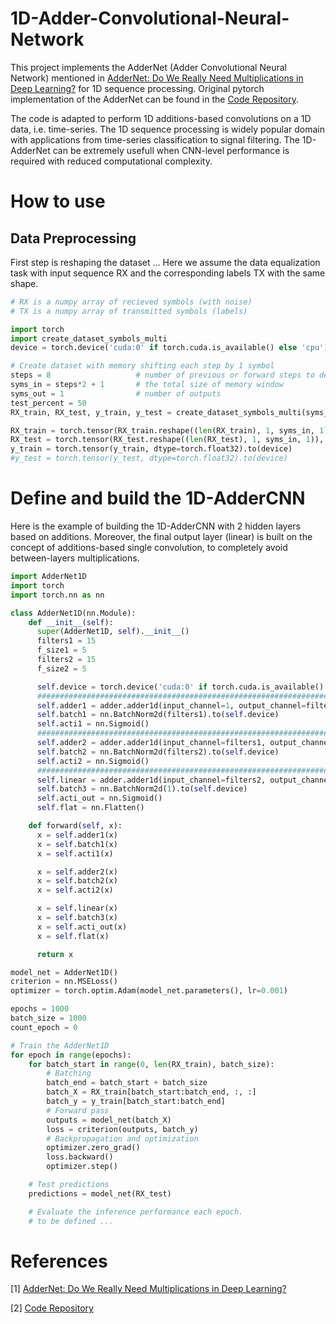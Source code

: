 # 1D-Adder-Convolutional-Neural-Network

This project implements the AdderNet (Adder Convolutional Neural Network) mentioned in [AdderNet: Do We Really Need Multiplications in Deep Learning?](https://arxiv.org/abs/1912.13200) for 1D sequence processing. Original pytorch implementation of the AdderNet can be found in the [Code Repository](https://github.com/huawei-noah/AdderNet).

The code is adapted to perform 1D additions-based convolutions on a 1D data, i.e. time-series. The 1D sequence processing is widely popular domain with applications from time-series classification to signal filtering. The 1D-AdderNet can be extremely usefull when CNN-level performance is required with reduced computational complexity.

# How to use
## Data Preprocessing
First step is reshaping the dataset  ...
Here we assume the data equalization task with input sequence RX and the corresponding labels TX with the same shape.

```python
# RX is a numpy array of recieved symbols (with noise)
# TX is a numpy array of transmitted symbols (labels)

import torch
import create_dataset_symbols_multi
device = torch.device('cuda:0' if torch.cuda.is_available() else 'cpu')

# Create dataset with memory shifting each step by 1 symbol
steps = 8                   # number of previous or forward steps to define the memory window
syms_in = steps*2 + 1       # the total size of memory window
syms_out = 1                # number of outputs
test_percent = 50
RX_train, RX_test, y_train, y_test = create_dataset_symbols_multi(syms_in, syms_out, RX, TX, test_percent)

RX_train = torch.tensor(RX_train.reshape((len(RX_train), 1, syms_in, 1)), dtype=torch.float32).to(device)
RX_test = torch.tensor(RX_test.reshape((len(RX_test), 1, syms_in, 1)), dtype=torch.float32).to(device)
y_train = torch.tensor(y_train, dtype=torch.float32).to(device)
#y_test = torch.tensor(y_test, dtype=torch.float32).to(device)
```

# Define and build the 1D-AdderCNN

Here is the example of building the 1D-AdderCNN with 2 hidden layers based on additions. Moreover, the final output layer (linear) is built on the concept of additions-based single convolution, to completely avoid between-layers multiplications.

```python
import AdderNet1D
import torch
import torch.nn as nn

class AdderNet1D(nn.Module):
    def __init__(self):
      super(AdderNet1D, self).__init__()
      filters1 = 15
      f_size1 = 5
      filters2 = 15
      f_size2 = 5

      self.device = torch.device('cuda:0' if torch.cuda.is_available() else 'cpu')
      ################################################################################################################################
      self.adder1 = adder.adder1d(input_channel=1, output_channel=filters1, kernel_size=f_size1, stride=1, bias=True).to(self.device)
      self.batch1 = nn.BatchNorm2d(filters1).to(self.device)
      self.acti1 = nn.Sigmoid()
      ################################################################################################################################
      self.adder2 = adder.adder1d(input_channel=filters1, output_channel=filters2, kernel_size=f_size2, stride=1, bias=True).to(self.device)
      self.batch2 = nn.BatchNorm2d(filters2).to(self.device)
      self.acti2 = nn.Sigmoid()
      ################################################################################################################################
      self.linear = adder.adder1d(input_channel=filters2, output_channel=1, kernel_size=int((syms_in - f_size1 + 1) - f_size2 + 1), stride=1, bias=True).to(self.device)
      self.batch3 = nn.BatchNorm2d(1).to(self.device)
      self.acti_out = nn.Sigmoid()
      self.flat = nn.Flatten()

    def forward(self, x):
      x = self.adder1(x)
      x = self.batch1(x)
      x = self.acti1(x)

      x = self.adder2(x)
      x = self.batch2(x)
      x = self.acti2(x)

      x = self.linear(x)
      x = self.batch3(x)
      x = self.acti_out(x)
      x = self.flat(x)

      return x

model_net = AdderNet1D()
criterion = nn.MSELoss()
optimizer = torch.optim.Adam(model_net.parameters(), lr=0.001)

epochs = 1000
batch_size = 1000
count_epoch = 0

# Train the AdderNet1D
for epoch in range(epochs):
    for batch_start in range(0, len(RX_train), batch_size):
        # Batching
        batch_end = batch_start + batch_size
        batch_X = RX_train[batch_start:batch_end, :, :]
        batch_y = y_train[batch_start:batch_end]
        # Forward pass
        outputs = model_net(batch_X)
        loss = criterion(outputs, batch_y)
        # Backpropagation and optimization
        optimizer.zero_grad()
        loss.backward()
        optimizer.step()

    # Test predictions
    predictions = model_net(RX_test)

    # Evaluate the inference performance each epoch.
    # to be defined ...

```

# References 
[1] [AdderNet: Do We Really Need Multiplications in Deep Learning?](https://arxiv.org/abs/1912.13200)

[2] [Code Repository](https://github.com/huawei-noah/AdderNet)
